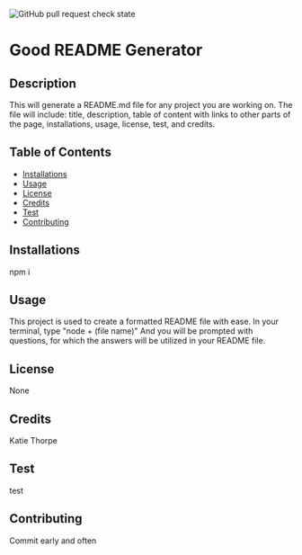   ![GitHub pull request check state](https://img.shields.io/github/status/s/pulls/kthorpe1023/Good-README-Generator/1)
# Good README Generator
## Description

This will generate a README.md file for any project you are working on. The file will include: title, description, table of content with links to other parts of the page, installations, usage, license, test, and credits.

## Table of Contents

* [Installations](#Installations)
* [Usage](#Usage)
* [License](#License)
* [Credits](#Credits)
* [Test](#Test)
* [Contributing](#Contributing)

## Installations

npm i
## Usage

This project is used to create a formatted README file with ease. In your terminal, type "node + (file name)" And you will be prompted with questions, for which the answers will be utilized in your README file.
## License
None
## Credits

Katie Thorpe
## Test

test
## Contributing

Commit early and often
